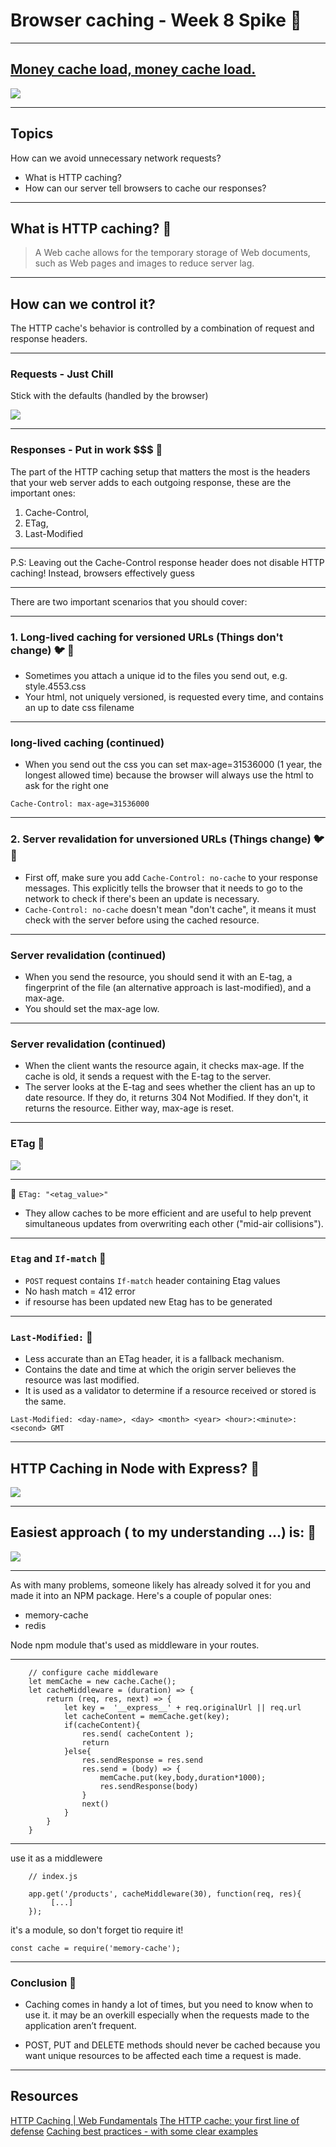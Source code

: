# Browser caching - Week 8 Spike :bear:

---

## [Money cache load, money cache load.](https://www.youtube.com/watch?v=31xa0CLbcls)  
![](https://media1.giphy.com/media/2Nbu3fA8swIcE/200.gif?cid=e1bb72ff0a6e0c7575a59633c8cdeb2492c8b029f9d29c6d&rid=200.gif)

---

## Topics 
How can we avoid unnecessary network requests?
- What is HTTP caching?
- How can our server tell browsers to cache our responses?

---

## What is HTTP caching? :bear: 
>A Web cache allows for the temporary storage of Web documents, such as Web pages and images to reduce server lag.

---

## How can we control it? 
The HTTP cache's behavior is controlled by a combination of request and response headers.

---

### Requests - Just Chill 
Stick with the defaults (handled by the browser)

![](https://media2.giphy.com/media/7NUdxH6uzeI1i/200.gif?cid=e1bb72ffa4c4c1de7b54b3a29ff246678ace75b0554ece3b&rid=200.gif)

---

### Responses - Put in work $$$ :bear: 	
The part of the HTTP caching setup that matters the most is the headers that your web server adds to each outgoing response, these are the important ones:
1. Cache-Control, 
2. ETag,  
3. Last-Modified 

---

P.S: Leaving out the Cache-Control response header does not disable HTTP caching! Instead, browsers effectively guess

---

There are two important scenarios that you should cover:

---

### 1. Long-lived caching for versioned URLs (Things don't change) :bird: :bear: 

- Sometimes you attach a unique id to the files you send out, e.g. style.4553.css
- Your html, not uniquely versioned, is requested every time, and contains an up to date css filename

---

### long-lived caching (continued)

- When you send out the css you can set max-age=31536000 (1 year, the longest allowed time) because the browser will always use the html to ask for the right one

`Cache-Control: max-age=31536000`

---

### 2. Server revalidation for unversioned URLs (Things change) :bird: :monkey: 

- First off, make sure you add `Cache-Control: no-cache` to your response messages. This explicitly tells the browser that it needs to go to the network to check if there's been an update is necessary.
- `Cache-Control: no-cache` doesn't mean "don't cache", it means it must check with the server before using the cached resource.

---

### Server revalidation (continued)

- When you send the resource, you should send it with an E-tag, a fingerprint of the file (an alternative approach is last-modified), and a max-age. 
- You should set the max-age low.

---

### Server revalidation (continued)


- When the client wants the resource again, it checks max-age. If the cache is old, it sends a request with the E-tag to the server. 
- The server looks at the E-tag and sees whether the client has an up to date resource. If they do, it returns 304 Not Modified. If they don't, it returns the resource. Either way, max-age is reset.

---

### ETag :monkey: 

![](https://webdev.imgix.net/http-cache/http-cache.png)

---

:monkey: 
`ETag: "<etag_value>"`

* They allow caches to be more efficient and are useful to help prevent simultaneous updates from overwriting each other ("mid-air collisions").


---

### `Etag` and `If-match` :monkey: 

* `POST` request contains `If-match` header containing Etag values
* No hash match = 412 error
* if resourse has been updated new Etag has to be generated

---

### `Last-Modified:` :monkey: 

* Less accurate than an ETag header, it is a fallback mechanism.
* Contains the date and time at which the origin server believes the resource was last modified. 
* It is used as a validator to determine if a resource received or stored is the same. 


`Last-Modified: <day-name>, <day> <month> <year> <hour>:<minute>:<second> GMT`


---

## HTTP Caching in Node with Express? :goat: 
![](https://media3.giphy.com/media/H6JdkRnhXQaImiCYp2/giphy.gif?cid=ecf05e4773ce9d59750e8cc002313cb01dbe43567fd8354a&rid=giphy.gif)

---

## Easiest approach ( to my understanding ...) is: :goat:
![](https://media.giphy.com/media/hvSOjOos8rZyb9ZUjO/giphy.gif)

---

As with many problems, someone likely has already solved it for you and made it into an NPM package. Here's a couple of popular ones:


- memory-cache
- redis

Node npm module that's used as middleware in your routes. 

---

```javascript=
    // configure cache middleware
    let memCache = new cache.Cache();
    let cacheMiddleware = (duration) => {
        return (req, res, next) => {
            let key =  '__express__' + req.originalUrl || req.url
            let cacheContent = memCache.get(key);
            if(cacheContent){
                res.send( cacheContent );
                return
            }else{
                res.sendResponse = res.send
                res.send = (body) => {
                    memCache.put(key,body,duration*1000);
                    res.sendResponse(body)
                }
                next()
            }
        }
    }
```

---

use it as a middlewere
```javascript=
    // index.js

    app.get('/products', cacheMiddleware(30), function(req, res){
         [...]    
    });
```

it's a module, so don't forget tio require it!
```javascript=
const cache = require('memory-cache');
```

---

### Conclusion :goat:

- Caching comes in handy a lot of times, but you need to know when to use it. it may be an overkill especially when the requests made to the application aren’t frequent.

- POST, PUT and DELETE methods should never be cached because you want unique resources to be affected each time a request is made.

---


## Resources
[HTTP Caching | Web Fundamentals](https://developers.google.com/web/fundamentals/performance/optimizing-content-efficiency/http-caching)
[The HTTP cache: your first line of defense](https://web.dev/http-cache/)
[Caching best practices - with some clear examples](https://jakearchibald.com/2016/caching-best-practices/)
